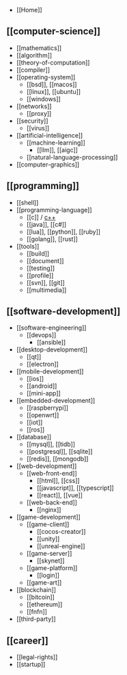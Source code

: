 - [[Home]]

## [[computer-science]]
- [[mathematics]]
- [[algorithm]]
- [[theory-of-computation]]
- [[compiler]]
- [[operating-system]]
  - [[bsd]], [[macos]]
  - [[linux]], [[ubuntu]]
  - [[windows]]
- [[networks]]
  - [[proxy]]
- [[security]]
  - [[virus]]
- [[artificial-intelligence]]
  - [[machine-learning]]
    - [[llm]], [[aigc]]
  - [[natural-language-processing]]
- [[computer-graphics]]

## [[programming]]
- [[shell]]
- [[programming-language]]
  - [[c]] / [c++](cpp)
  - [[java]], [[c#]]
  - [[lua]], [[python]], [[ruby]]
  - [[golang]], [[rust]]
- [[tools]]
  - [[build]]
  - [[document]]
  - [[testing]]
  - [[profile]]
  - [[svn]], [[git]]
  - [[multimedia]]

## [[software-development]]
- [[software-engineering]]
  - [[devops]]
    - [[ansible]]
- [[desktop-development]]
  - [[qt]]
  - [[electron]]
- [[mobile-development]]
  - [[ios]]
  - [[android]]
  - [[mini-app]]
- [[embedded-development]]
  - [[raspberrypi]]
  - [[openwrt]]
  - [[iot]]
  - [[ros]]
- [[database]]
  - [[mysql]], [[tidb]]
  - [[postgresql]], [[sqlite]]
  - [[redis]], [[mongodb]]
- [[web-development]]
  - [[web-front-end]]
    - [[html]], [[css]]
    - [[javascript]], [[typescript]]
    - [[react]], [[vue]]
  - [[web-back-end]]
    - [[nginx]]
- [[game-development]]
  - [[game-client]]
    - [[cocos-creator]]
    - [[unity]]
    - [[unreal-engine]]
  - [[game-server]]
    - [[skynet]]
  - [[game-platform]]
    - [[login]]
  - [[game-art]]
- [[blockchain]]
  - [[bitcoin]]
  - [[ethereum]]
  - [[fnfn]]
- [[third-party]]

## [[career]]
- [[legal-rights]]
- [[startup]]
